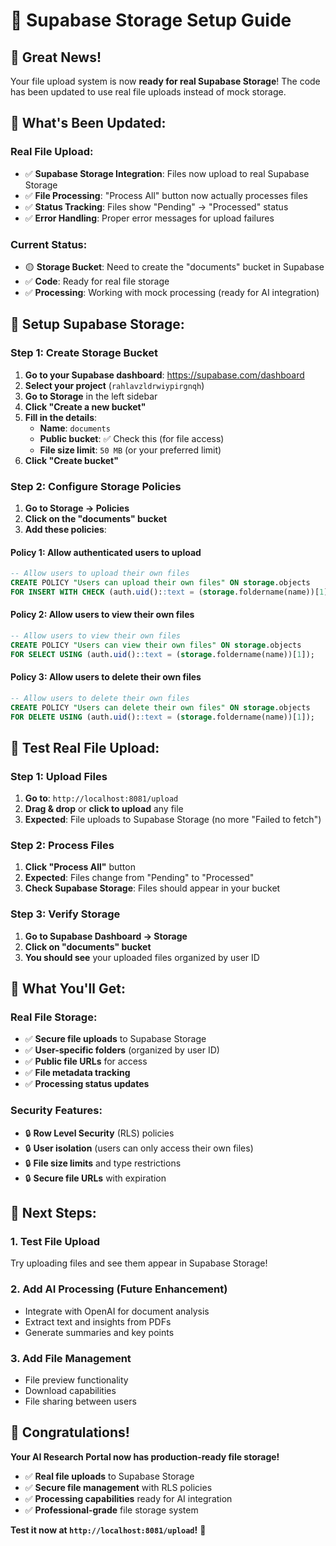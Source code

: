 # 📁 Supabase Storage Setup Guide

## 🎉 **Great News!**

Your file upload system is now **ready for real Supabase Storage**! The code has been updated to use real file uploads instead of mock storage.

## 🚀 **What's Been Updated:**

### **Real File Upload:**
- ✅ **Supabase Storage Integration**: Files now upload to real Supabase Storage
- ✅ **File Processing**: "Process All" button now actually processes files
- ✅ **Status Tracking**: Files show "Pending" → "Processed" status
- ✅ **Error Handling**: Proper error messages for upload failures

### **Current Status:**
- 🟡 **Storage Bucket**: Need to create the "documents" bucket in Supabase
- ✅ **Code**: Ready for real file storage
- ✅ **Processing**: Working with mock processing (ready for AI integration)

## 🔧 **Setup Supabase Storage:**

### **Step 1: Create Storage Bucket**
1. **Go to your Supabase dashboard**: https://supabase.com/dashboard
2. **Select your project** (`rahlavzldrwiypirgnqh`)
3. **Go to Storage** in the left sidebar
4. **Click "Create a new bucket"**
5. **Fill in the details**:
   - **Name**: `documents`
   - **Public bucket**: ✅ Check this (for file access)
   - **File size limit**: `50 MB` (or your preferred limit)
6. **Click "Create bucket"**

### **Step 2: Configure Storage Policies**
1. **Go to Storage → Policies**
2. **Click on the "documents" bucket**
3. **Add these policies**:

#### **Policy 1: Allow authenticated users to upload**
```sql
-- Allow users to upload their own files
CREATE POLICY "Users can upload their own files" ON storage.objects
FOR INSERT WITH CHECK (auth.uid()::text = (storage.foldername(name))[1]);
```

#### **Policy 2: Allow users to view their own files**
```sql
-- Allow users to view their own files
CREATE POLICY "Users can view their own files" ON storage.objects
FOR SELECT USING (auth.uid()::text = (storage.foldername(name))[1]);
```

#### **Policy 3: Allow users to delete their own files**
```sql
-- Allow users to delete their own files
CREATE POLICY "Users can delete their own files" ON storage.objects
FOR DELETE USING (auth.uid()::text = (storage.foldername(name))[1]);
```

## 🧪 **Test Real File Upload:**

### **Step 1: Upload Files**
1. **Go to**: `http://localhost:8081/upload`
2. **Drag & drop** or **click to upload** any file
3. **Expected**: File uploads to Supabase Storage (no more "Failed to fetch")

### **Step 2: Process Files**
1. **Click "Process All"** button
2. **Expected**: Files change from "Pending" to "Processed"
3. **Check Supabase Storage**: Files should appear in your bucket

### **Step 3: Verify Storage**
1. **Go to Supabase Dashboard → Storage**
2. **Click on "documents" bucket**
3. **You should see** your uploaded files organized by user ID

## 🎯 **What You'll Get:**

### **Real File Storage:**
- ✅ **Secure file uploads** to Supabase Storage
- ✅ **User-specific folders** (organized by user ID)
- ✅ **Public file URLs** for access
- ✅ **File metadata tracking**
- ✅ **Processing status updates**

### **Security Features:**
- 🔒 **Row Level Security** (RLS) policies
- 🔒 **User isolation** (users can only access their own files)
- 🔒 **File size limits** and type restrictions
- 🔒 **Secure file URLs** with expiration

## 🚀 **Next Steps:**

### **1. Test File Upload**
Try uploading files and see them appear in Supabase Storage!

### **2. Add AI Processing** (Future Enhancement)
- Integrate with OpenAI for document analysis
- Extract text and insights from PDFs
- Generate summaries and key points

### **3. Add File Management**
- File preview functionality
- Download capabilities
- File sharing between users

## 🎉 **Congratulations!**

**Your AI Research Portal now has production-ready file storage!**

- ✅ **Real file uploads** to Supabase Storage
- ✅ **Secure file management** with RLS policies
- ✅ **Processing capabilities** ready for AI integration
- ✅ **Professional-grade** file storage system

**Test it now at `http://localhost:8081/upload`!** 🚀
